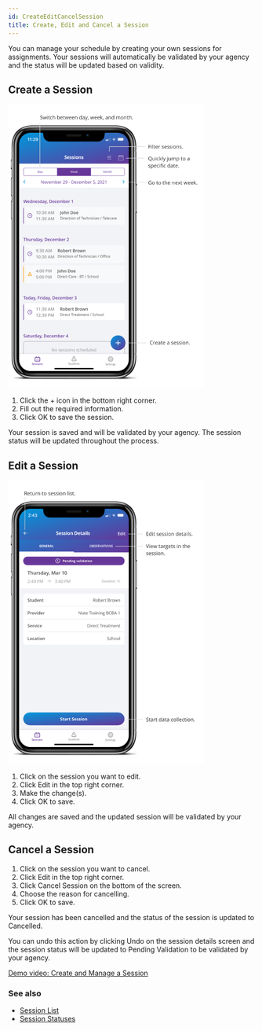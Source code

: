 ```yaml
---
id: CreateEditCancelSession
title: Create, Edit and Cancel a Session  
---
```


You can manage your schedule by creating your own sessions for assignments. Your sessions will automatically be validated by your agency and the status will be updated based on validity. 

## Create a Session

<img src="/img/SessionList.png" width="400" />

1. Click the + icon in the bottom right corner. 
2. Fill out the required information. 
3. Click OK to save the session. 

Your session is saved and will be validated by your agency. The session status will be updated throughout the process.

## Edit a Session

<img src="/img/SessionDetails.png" width="400" />

1. Click on the session you want to edit. 
2. Click Edit in the top right corner. 
3. Make the change(s). 
4. Click OK to save.


All changes are saved and the updated session will be validated by your agency. 

## Cancel a Session

1. Click on the session you want to cancel. 
2. Click Edit in the top right corner. 
3. Click Cancel Session on the bottom of the screen. 
4. Choose the reason for cancelling. 
5. Click OK to save.


Your session has been cancelled and the status of the session is updated to Cancelled.  

You can undo this action by clicking Undo on the session details screen and the session status will be updated to Pending Validation to be validated by your agency. 

[Demo video: Create and Manage a Session ](https://youtu.be/xES-ni3GvLQ/ "Title")

### See also
- [Session List](Session/SessionList.md)
- [Session Statuses](Session/SessionStatuses.md)